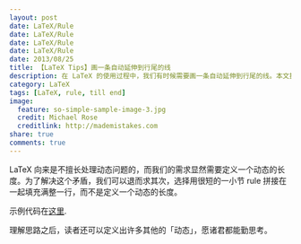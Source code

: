 ```yaml
---
layout: post
date: LaTeX/Rule
date: LaTeX/Rule
date: LaTeX/Rule
date: LaTeX/Rule
date: 2013/08/25
title: 【LaTeX Tips】画一条自动延伸到行尾的线
description: 在 LaTeX 的使用过程中，我们有时候需要画一条自动延伸到行尾的线。本文提供了这样的解决方案，并且这条线可以调整高度位置/粗细/颜色。
category: LaTeX
tags: [LaTeX, rule, till end]
image:
  feature: so-simple-sample-image-3.jpg
  credit: Michael Rose
  creditlink: http://mademistakes.com
share: true
comments: true
---
```


LaTeX 向来是不擅长处理动态问题的，而我们的需求显然需要定义一个动态的长度。为了解决这个矛盾，我们可以退而求其次，选择用很短的一小节 rule 拼接在一起填充满整一行，而不是定义一个动态的长度。

示例代码在[这里]({{site.url}}/attachment/RuleTillEnd/RuleTillEnd.tex).

理解思路之后，读者还可以定义出许多其他的「动态」，愿诸君都能勤思考。